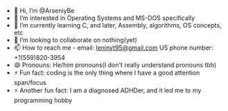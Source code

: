 - 👋 Hi, I’m @ArseniyBe
- 👀 I’m interested in Operating Systems and MS-DOS specifically
- 🌱 I’m currently learning C, and later, Assembly, algorithms, OS concepts, etc
- 💞️ I’m looking to collaborate on nothing(yet)
- 📫 How to reach me - email: leninyt95@gmail.com US phone number: +1(559)820-3954
- 😄 Pronouns: He/him pronouns(I don't really understand pronouns tbh)
- ⚡ Fun fact: coding is the only thing where I have a good attention span/focus
- ⚡️ Another fun fact: I am a diagnosed ADHDer, and it led me to my programming hobby
<!---
ArseniyBe/ArseniyBe is a ✨ special ✨ repository because its `README.md` (this file) appears on your GitHub profile.
You can click the Preview link to take a look at your changes.
--->
